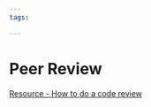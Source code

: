 ```yaml
---
tags:

---
```

# Peer Review
  
[Resource - How to do a code review](https://google.github.io/eng-practices/review/reviewer/)
